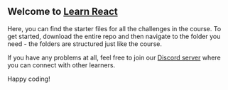 ## Welcome to [Learn React](https://scrimba.com/learn-react-c0e)

Here, you can find the starter files for all the challenges in the course. To get started, download the entire repo and then navigate to the folder you need - the folders are structured just like the course. 

If you have any problems at all, feel free to join our [Discord server](scrimba.com/discord) where you can connect with other learners.

Happy coding!
